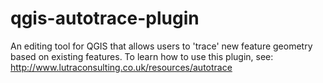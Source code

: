 qgis-autotrace-plugin
=====================

An editing tool for QGIS that allows users to 'trace' new feature geometry based on existing features.
To learn how to use this plugin, see:
http://www.lutraconsulting.co.uk/resources/autotrace
